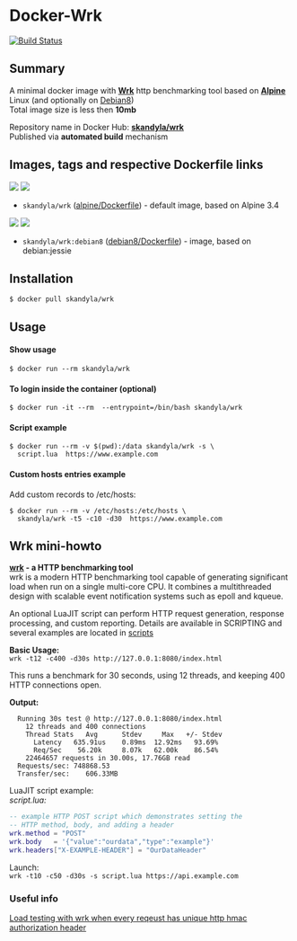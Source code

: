 Docker-Wrk
============

[![Build Status](https://travis-ci.org/skandyla/docker-wrk.svg?branch=master)](https://travis-ci.org/skandyla/docker-wrk)


## Summary

A minimal docker image with **[Wrk](https://github.com/wg/wrk)** http benchmarking tool based on **[Alpine](https://hub.docker.com/_/alpine/)** Linux (and optionally on [Debian8](https://hub.docker.com/_/debian/))  
Total image size is less then **10mb**  

Repository name in Docker Hub: **[skandyla/wrk](https://hub.docker.com/r/skandyla/wrk/)**  
Published via **automated build** mechanism  

## Images, tags and respective Dockerfile links

[![](https://images.microbadger.com/badges/version/skandyla/wrk.svg)](https://microbadger.com/images/skandyla/wrk "Get your own version badge on microbadger.com")  [![](https://images.microbadger.com/badges/image/skandyla/wrk.svg)](https://microbadger.com/images/skandyla/wrk "Get your own image badge on microbadger.com")  
- `skandyla/wrk` ([alpine/Dockerfile](https://github.com/skandyla/docker-wrk/blob/master/alpine/Dockerfile)) - default image, based on Alpine 3.4


[![](https://images.microbadger.com/badges/version/skandyla/wrk:debian8.svg)](https://microbadger.com/images/skandyla/wrk:debian8 "Get your own version badge on microbadger.com")
[![](https://images.microbadger.com/badges/image/skandyla/wrk:debian8.svg)](https://microbadger.com/images/skandyla/wrk:debian8 "Get your own image badge on microbadger.com")
- `skandyla/wrk:debian8` ([debian8/Dockerfile](https://github.com/skandyla/docker-wrk/blob/master/debian8/Dockerfile)) - image, based on debian:jessie



## Installation

```
$ docker pull skandyla/wrk
```


## Usage

#### Show usage
```
$ docker run --rm skandyla/wrk
```


#### To login inside the container (optional)
```
$ docker run -it --rm  --entrypoint=/bin/bash skandyla/wrk
```

#### Script example
```
$ docker run --rm -v $(pwd):/data skandyla/wrk -s \
  script.lua  https://www.example.com
```

#### Custom hosts entries example
Add custom records to /etc/hosts:    
```
$ docker run --rm -v /etc/hosts:/etc/hosts \
  skandyla/wrk -t5 -c10 -d30  https://www.example.com
```


## Wrk mini-howto

**[wrk](https://github.com/wg/wrk) - a HTTP benchmarking tool**  
  wrk is a modern HTTP benchmarking tool capable of generating significant     
  load when run on a single multi-core CPU. It combines a multithreaded  
  design with scalable event notification systems such as epoll and kqueue.  

  An optional LuaJIT script can perform HTTP request generation, response  
  processing, and custom reporting. Details are available in SCRIPTING and  
  several examples are located in [scripts](https://github.com/wg/wrk/tree/master/scripts)

**Basic Usage:**  
`wrk -t12 -c400 -d30s http://127.0.0.1:8080/index.html`

  This runs a benchmark for 30 seconds, using 12 threads, and keeping
  400 HTTP connections open.

**Output:**  

```
  Running 30s test @ http://127.0.0.1:8080/index.html
    12 threads and 400 connections
    Thread Stats   Avg      Stdev     Max   +/- Stdev
      Latency   635.91us    0.89ms  12.92ms   93.69%
      Req/Sec    56.20k     8.07k   62.00k    86.54%
    22464657 requests in 30.00s, 17.76GB read
  Requests/sec: 748868.53
  Transfer/sec:    606.33MB
```  



LuaJIT script example:  
*script.lua:*  

```lua
-- example HTTP POST script which demonstrates setting the
-- HTTP method, body, and adding a header
wrk.method = "POST"
wrk.body   = '{"value":"ourdata","type":"example"}'
wrk.headers["X-EXAMPLE-HEADER"] = "OurDataHeader"
```  

Launch:  
`wrk -t10 -c50 -d30s -s script.lua https://api.example.com`  



### Useful info
[Load testing with wrk when every reqeust has unique http hmac authorization header](http://www.puremistake.com/3/)  
